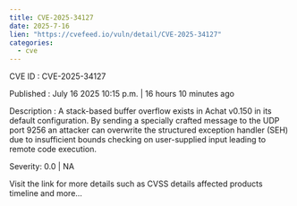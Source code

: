 ```yaml
--- 
title: CVE-2025-34127
date: 2025-7-16
lien: "https://cvefeed.io/vuln/detail/CVE-2025-34127"
categories:
  - cve
---
```


CVE ID : CVE-2025-34127

Published :  July 16
2025
10:15 p.m. | 16 hours
10 minutes ago

Description : A stack-based buffer overflow exists in Achat v0.150 in its default configuration. By sending a specially crafted message to the UDP port 9256
an attacker can overwrite the structured exception handler (SEH) due to insufficient bounds checking on user-supplied input leading to remote code execution.

Severity: 0.0 | NA

Visit the link for more details
such as CVSS details
affected products
timeline
and more...
